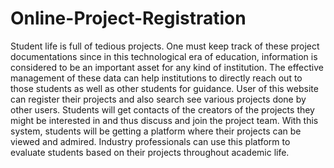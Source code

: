 # Online-Project-Registration

Student life is full of tedious projects. One must keep track of these project documentations since in this technological era of education, information is considered to be an important asset for any kind of institution. The effective management of these data can help institutions to directly reach out to those students as well as other students for guidance.
User of this website can register their projects and also search see various projects done by other users. Students will get contacts of the creators of the projects they might be interested in and thus discuss and join the project team. With this system, students will be getting a platform where their projects can be viewed and admired. 
Industry professionals can use this platform to evaluate students based on their projects throughout academic life.
